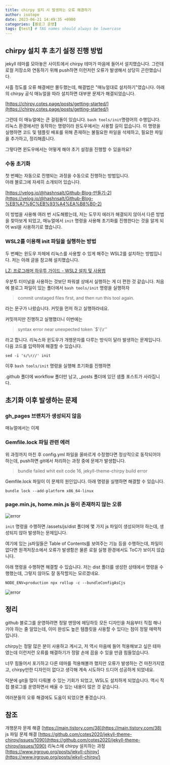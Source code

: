 ```yaml
---
title: chirpy 설치 시 발생하는 오류 해결하기
author: isotope
date: 2023-06-21 14:49:35 +0900
categories: [블로그 운영]
tags: [test] # TAG names should always be lowercase
---
```


## chirpy 설치 후 초기 설정 진행 방법

jekyll 테마를 모아놓은 사이트에서 chirpy 테마가 마음에 들어서 설치했습니다.
그런데 로컬 저장소와 연동하기 위해 push하면 이런저런 오류가 발생해서 상당히 곤란했습니다.

사흘 정도를 오류 해결에만 몰두했는데, 해결법은 "매뉴얼대로 설치하기"였습니다.
아래의 chirpy 공식 매뉴얼을 따라 설치하면 대부분 문제가 해결되었습니다.

[https://chirpy.cotes.page/posts/getting-started/](https://chirpy.cotes.page/posts/getting-started/)

그런데 이 매뉴얼에는 큰 걸림돌이 있습니다. `bash tools/init`명령어의 수행입니다. 리눅스 환경에서만 동작하는 명령이라 원도우에서는 사용할 길이 없습니다.
이 명령을 실행하면 코드 및 템플릿 배포를 위해 존재하는 불필요한 파일을 삭제하고, 필요한 파일을 추가하고, 정리해줍니다.

그렇다면 윈도우에서는 어떻게 해야 초기 설정을 진행할 수 있을까요?

### 수동 초기화

첫 번째는 자동으로 진행되는 과정을 수동으로 진행하는 방법입니다.  
아래 블로그에 자세히 소개되어 있습니다.

[https://velog.io/@hashnsalt/Github-Blog-만들기-2](https://velog.io/@hashnsalt/Github-Blog-%EB%A7%8C%EB%93%A4%EA%B8%B0-2)

이 방법을 사용해 여러 번 시도해봤는데, 저는 도무지 에러가 해결되지 않아서 다른 방법을 찾아보게 되었고, 매뉴얼에서 `init` 명령을 사용해 초기화를 진행한다는 것을 알게 되어 wsl을 사용하기로 했습니다.

### WSL2를 이용해 init 파일을 실행하는 방법

두 번째는 윈도우 자체에 리눅스를 사용할 수 있게 해주는 WSL2를 설치하는 방법입니다.
저는 아래 글을 참고해 설치했습니다.

[LZ: 프로그래머 하우투 가이드 - WSL2 설치 및 사용법](https://www.lainyzine.com/ko/article/how-to-install-wsl2-and-use-linux-on-windows-10/)

우분투 터미널을 사용하는 것보단 파워셀 상에서 실행하는 게 더 편한 것 같습니다.
처음에 블로그 파일이 있는 폴더에서 `bash tools/init` 명령을 실행하자

> commit unstaged files first, and then run this tool again.

라는 문구가 나왔습니다. 커밋을 먼저 하고 실행하라네요.

커밋까지만 진행하고 실행했더니 이번에는

> syntax error near unexpected token `$'{\r''

라고 합니다. 리눅스와 윈도우가 개행문자를 다루는 방식이 달라 발생하는 문제입니다. 다음 코드를 입력하여 해결할 수 있습니다.

    sed -i 's/\r//' init

이후 `bash tools/init` 명령을 실행해 초기화를 진행하면

.github 폴더에 workflow 폴더만 남고, \_posts 폴더에 있던 샘플 포스트가 사라집니다.

## 초기화 이후 발생하는 문제

### gh_pages 브랜치가 생성되지 않음

매뉴얼에서는 이제

### Gemfile.lock 파일 관련 에러

위 과정까지 마친 후 config.yml 파일을 올바르게 수정했다면 정상적으로 동작되어야 하는데, push하면 git에서 처리하는 과정 중에 문제가 발생합니다.

> bundle failed whit exit code 16, jekyll-theme-chirpy build error

Gemfile.lock 파일이 이 문제의 원인입니다.
아래 명령을 실행하면 해결할 수 있습니다.

    bundle lock --add-platform x86_64-linux

### page.min.js, home.min.js 등이 존재하지 않는 오류

![error](https://drive.google.com/uc?export=view&id=16pVFQUGsvZZHq1BxaUHQhcMpRZK0EIh3)

`init` 명령을 수행하면 /assets/js/dist 폴더에 몇 가지 js 파일이 생성되어야 하는데, 생성되지 않아 발생하는 문제입니다.

여기에 있는 js파일들은 Table of Contents를 보여주는 기능 등을 수행하는데, 파일이 없다면 원격저장소에서 오류가 발생함은 물론 로컬 실행 환경에서도 ToC가 보이지 않습니다.

아래 명령을 수행하면 해결할 수 있습니다.
저는 dist 폴더를 생성한 상태에서 명령을 수행했는데, 그렇지 않아도 잘 동작할지는 모르겠네요.

    NODE_ENV=production npx rollup -c --bundleConfigAsCjs

![error](https://drive.google.com/uc?export=view&id=1B5Mpiyf1ae_TPlDfp-v23Bimg7kS12_V)

## 정리

github 블로그를 운영하려면 정말 맨땅에 헤딩하듯 모든 디자인을 처음부터 직접 해나가야 하는 줄 알았는데, 이미 완성도 높은 템플릿을 사용할 수 있다는 점이 정말 매력적입니다.

chirpy는 정말 많은 분이 사용하고 계시고, 저 역시 마음에 들어 적용해보고 싶은 테마였는데 이런저런 오류를 해결하기가 정말 손에 꼽을 수 있을 만큼 힘들었습니다.

너무 힘들어서 포기하고 다른 테마를 적용해볼까 했지만 오류가 발생하는 건 마찬가지였고, chirpy만한 디자인이 없다고 생각해 계속 시도하다 드디어 성공하게 되었네요.

덕분에 git을 많이 다뤄볼 수 있는 기회가 되었고, WSL도 설치하게 되었습니다.
역시 직접 블로그를 운영하면서 배울 수 있는 내용이 많은 것 같습니다.

여러분들의 오류 해결에도 도움이 되었으면 좋겠습니다.

## 참조

개행문자 문제 해결
[https://main.tistory.com/38](https://main.tistory.com/38)
js 파일 문제 해결
[https://github.com/cotes2020/jekyll-theme-chirpy/issues/1090](https://github.com/cotes2020/jekyll-theme-chirpy/issues/1090)
리눅스에 chirpy 설치하는 과정
[https://www.irgroup.org/posts/jekyll-chirpy](https://www.irgroup.org/posts/jekyll-chirpy/)
